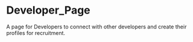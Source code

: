 # Developer_Page
A page for Developers to connect with other developers and create their profiles for recruitment.
